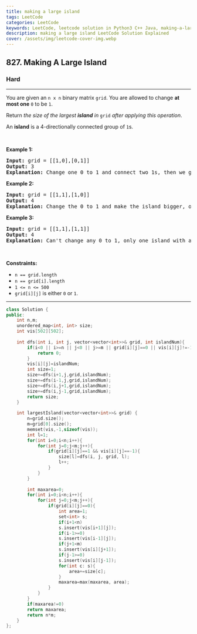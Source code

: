 ```yaml
---
title: making a large island
tags: LeetCode
categories: LeetCode
keywords: LeetCode, leetcode solution in Python3 C++ Java, making-a-large-island solution
description: making a large island LeetCode Solution Explained
cover: /assets/img/leetcode-cover-img.webp
---
```



<h2>827. Making A Large Island</h2><h3>Hard</h3><hr><div><p>You are given an <code>n x n</code> binary matrix <code>grid</code>. You are allowed to change <strong>at most one</strong> <code>0</code> to be <code>1</code>.</p>

<p>Return <em>the size of the largest <strong>island</strong> in</em> <code>grid</code> <em>after applying this operation</em>.</p>

<p>An <strong>island</strong> is a 4-directionally connected group of <code>1</code>s.</p>

<p>&nbsp;</p>
<p><strong>Example 1:</strong></p>

<pre><strong>Input:</strong> grid = [[1,0],[0,1]]
<strong>Output:</strong> 3
<strong>Explanation:</strong> Change one 0 to 1 and connect two 1s, then we get an island with area = 3.
</pre>

<p><strong>Example 2:</strong></p>

<pre><strong>Input:</strong> grid = [[1,1],[1,0]]
<strong>Output:</strong> 4
<strong>Explanation: </strong>Change the 0 to 1 and make the island bigger, only one island with area = 4.</pre>

<p><strong>Example 3:</strong></p>

<pre><strong>Input:</strong> grid = [[1,1],[1,1]]
<strong>Output:</strong> 4
<strong>Explanation:</strong> Can't change any 0 to 1, only one island with area = 4.
</pre>

<p>&nbsp;</p>
<p><strong>Constraints:</strong></p>

<ul>
	<li><code>n == grid.length</code></li>
	<li><code>n == grid[i].length</code></li>
	<li><code>1 &lt;= n &lt;= 500</code></li>
	<li><code>grid[i][j]</code> is either <code>0</code> or <code>1</code>.</li>
</ul></div>

---




```cpp
class Solution {
public:
    int n,m;
    unordered_map<int, int> size;
    int vis[502][502];
    
    int dfs(int i, int j, vector<vector<int>>& grid, int islandNum){
        if(i<0 || i>=n || j<0 || j>=m || grid[i][j]==0 || vis[i][j]!=-1){
            return 0;
        }
        vis[i][j]=islandNum;
        int size=1;
        size+=dfs(i+1,j,grid,islandNum);
        size+=dfs(i-1,j,grid,islandNum);
        size+=dfs(i,j+1,grid,islandNum);
        size+=dfs(i,j-1,grid,islandNum);
        return size;
    }
    
    int largestIsland(vector<vector<int>>& grid) {
        n=grid.size();
        m=grid[0].size();
        memset(vis,-1,sizeof(vis));
        int l=1;
        for(int i=0;i<n;i++){
            for(int j=0;j<m;j++){
                if(grid[i][j]==1 && vis[i][j]==-1){
                    size[l]=dfs(i, j, grid, l);
                    l++;
                }
            }
        }
        
        int maxarea=0;
        for(int i=0;i<n;i++){
            for(int j=0;j<m;j++){
                if(grid[i][j]==0){
                    int area=1;
                    set<int> s;
                    if(i+1<n) 
                    s.insert(vis[i+1][j]);
                    if(i-1>=0)
                    s.insert(vis[i-1][j]);
                    if(j+1<m) 
                    s.insert(vis[i][j+1]);
                    if(j-1>=0) 
                    s.insert(vis[i][j-1]);
                    for(int c: s){
                        area+=size[c];
                    }
                    maxarea=max(maxarea, area);
                }
            }
        }
        if(maxarea!=0)
        return maxarea;
        return n*m;
    }
};
```
